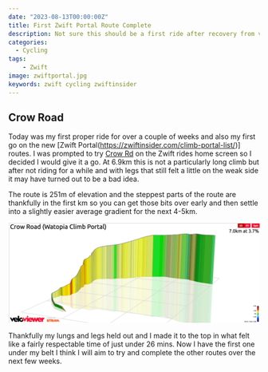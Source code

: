 ```yaml
---
date: "2023-08-13T00:00:00Z"
title: First Zwift Portal Route Complete
description: Not sure this should be a first ride after recovery from viral illness but here we go !
categories:
  - Cycling
tags:
    - Zwift
image: zwiftportal.jpg
keywords: zwift cycling zwiftinsider
---
```

## Crow Road

Today was my first proper ride for over a couple of weeks and also my first go on the new [Zwift Portal(https://zwiftinsider.com/climb-portal-list/)] routes. I was prompted to try [Crow Rd](https://zwiftinsider.com/portal/crow-road/) on the Zwift rides home screen so I decided I would give it a go. At 6.9km this is not a particularly long climb but after not riding for a while and with legs that still felt a little on the weak side it may have turned out to be a bad idea.

The route is 251m of elevation and the steppest parts of the route are thankfully in the first km so you can get those bits over early and then settle into a slightly easier average gradient for the next 4-5km.

![Crow Rd](crowrd.png "Crow Rd")

Thankfully my lungs and legs held out and I made it to the top in what felt like a fairly respectable time of just under 26 mins. Now I have the first one under my belt I think I will aim to try and complete the other routes over the next few weeks.
